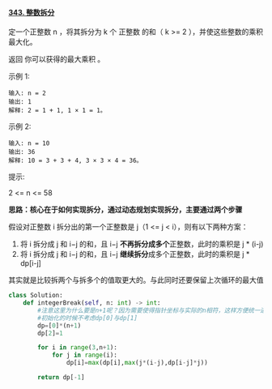 #### [343. 整数拆分](https://leetcode.cn/problems/integer-break/)

定一个正整数 n ，将其拆分为 k 个 正整数 的和（ k >= 2 ），并使这些整数的乘积最大化。

返回 你可以获得的最大乘积 。

示例 1:

```
输入: n = 2
输出: 1
解释: 2 = 1 + 1, 1 × 1 = 1。
```

示例 2:

```
输入: n = 10
输出: 36
解释: 10 = 3 + 3 + 4, 3 × 3 × 4 = 36。
```


提示:

2 <= n <= 58

**思路：核心在于如何实现拆分，通过动态规划实现拆分，主要通过两个步骤**

假设对正整数 i 拆分出的第一个正整数是 j（1 <= j < i），则有以下两种方案：

1) 将 i 拆分成 j 和 i−j 的和，且 i−j **不再拆分成多个**正整数，此时的乘积是 j * (i-j)
1) 将 i 拆分成 j 和 i−j 的和，且 i−j **继续拆分**成多个正整数，此时的乘积是 j * dp[i-j]

其实就是比较拆两个与拆多个的值取更大的。与此同时还要保留上次循环的最大值

```python
class Solution:
    def integerBreak(self, n: int) -> int:
        #注意这里为什么要是n+1呢？因为需要使得指针坐标与实际的n相符，这样方便统一进行加减乘除运算
        #初始化的时候不考虑dp[0]与dp[1]
        dp=[0]*(n+1)
        dp[2]=1

        for i in range(3,n+1):
            for j in range(i):
                dp[i]=max(dp[i],max(j*(i-j),dp[i-j]*j))

        return dp[-1]
```

